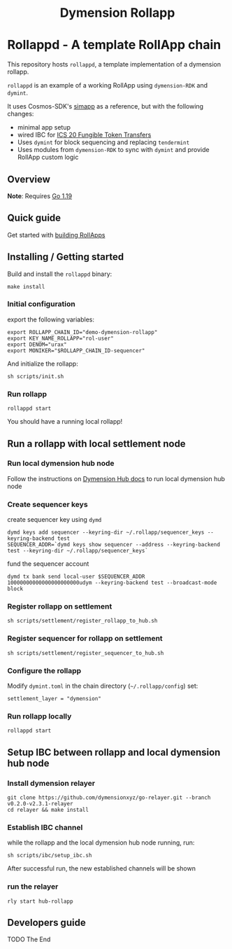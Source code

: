 <!-- markdownlint-disable MD033 -->
<h1 align="center">Dymension Rollapp</h1>
<!-- markdownlint-enable MD033 -->

# Rollappd - A template RollApp chain

This repository hosts `rollappd`, a template implementation of a dymension rollapp.

`rollappd` is an example of a working RollApp using `dymension-RDK` and `dymint`.

It uses Cosmos-SDK's [simapp](https://github.com/cosmos/cosmos-sdk/tree/main/simapp) as a reference, but with the following changes:

- minimal app setup
- wired IBC for [ICS 20 Fungible Token Transfers](https://github.com/cosmos/ibc/tree/main/spec/app/ics-020-fungible-token-transfer)
- Uses `dymint` for block sequencing and replacing `tendermint`
- Uses modules from `dymension-RDK` to sync with `dymint` and provide RollApp custom logic 

## Overview

**Note**: Requires [Go 1.19](https://go.dev/)

## Quick guide

Get started with [building RollApps](https://docs.dymension.xyz/develop/get-started/setup)

## Installing / Getting started

Build and install the ```rollappd``` binary:

```shell
make install
```

### Initial configuration

export the following variables:

```shell
export ROLLAPP_CHAIN_ID="demo-dymension-rollapp"
export KEY_NAME_ROLLAPP="rol-user"
export DENOM="urax"
export MONIKER="$ROLLAPP_CHAIN_ID-sequencer"
```

And initialize the rollapp:

```shell
sh scripts/init.sh
```

### Run rollapp

```shell
rollappd start
```

You should have a running local rollapp!

## Run a rollapp with local settlement node

### Run local dymension hub node

Follow the instructions on [Dymension Hub docs](https://docs.dymension.xyz/develop/get-started/run-base-layers) to run local dymension hub node

### Create sequencer keys

create sequencer key using `dymd`

```shell
dymd keys add sequencer --keyring-dir ~/.rollapp/sequencer_keys --keyring-backend test
SEQUENCER_ADDR=`dymd keys show sequencer --address --keyring-backend test --keyring-dir ~/.rollapp/sequencer_keys`
```

fund the sequencer account

```shell
dymd tx bank send local-user $SEQUENCER_ADDR 10000000000000000000000udym --keyring-backend test --broadcast-mode block
```

### Register rollapp on settlement

```shell
sh scripts/settlement/register_rollapp_to_hub.sh
```

### Register sequencer for rollapp on settlement

```shell
sh scripts/settlement/register_sequencer_to_hub.sh
```

### Configure the rollapp

Modify `dymint.toml` in the chain directory (`~/.rollapp/config`)
set:

```shell
settlement_layer = "dymension"
```

### Run rollapp locally

```shell
rollappd start
```

## Setup IBC between rollapp and local dymension hub node

### Install dymension relayer

```shell
git clone https://github.com/dymensionxyz/go-relayer.git --branch v0.2.0-v2.3.1-relayer
cd relayer && make install
```

### Establish IBC channel

while the rollapp and the local dymension hub node running, run:

```shell
sh scripts/ibc/setup_ibc.sh
```

After successful run, the new established channels will be shown

### run the relayer

```shell
rly start hub-rollapp
```

## Developers guide

TODO
The End
